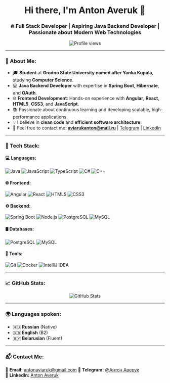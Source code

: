 <h1 align="center">Hi there, I'm Anton Averuk 👋</h1>
<h3 align="center">🔥 Full Stack Developer | Aspiring Java Backend Developer | Passionate about Modern Web Technologies</h3>

<p align="center">
  <img src="https://komarev.com/ghpvc/?username=AntonAveruk&label=Profile%20Views&color=brightgreen&style=flat" alt="Profile views">
</p>

---

### 🚀 About Me:
- 🎓 **Student** at **Grodno State University named after Yanka Kupala**, studying **Computer Science**.
- 💻 **Java Backend Developer** with expertise in **Spring Boot**, **Hibernate**, and **OAuth**.
- 🌐 **Frontend Development**: Hands-on experience with **Angular**, **React**, **HTML5**, **CSS3**, and **JavaScript**.
- 📚 Passionate about continuous learning and developing scalable, high-performance applications.
- 💡 I believe in **clean code** and **efficient software architecture**.
- 📩 Feel free to contact me: **aviarukanton@mail.ru** | [Telegram](https://t.me/startan4ik) | [LinkedIn](https://www.linkedin.com/in/%D0%B0%D0%BD%D1%82%D0%BE%D0%BD-%D0%B0%D0%B2%D0%B5%D1%80%D1%83%D0%BA-21142a359/%D0%B0%D0%B2%D0%B5%D1%80%D1%83%D0%BA)

---

### 🚀 Tech Stack:

#### 💻 Languages:
![Java](https://img.shields.io/badge/Java-ED8B00?style=for-the-badge&logo=java&logoColor=white)
![JavaScript](https://img.shields.io/badge/JavaScript-F7DF1E?style=for-the-badge&logo=javascript&logoColor=black)
![TypeScript](https://img.shields.io/badge/TypeScript-007ACC?style=for-the-badge&logo=typescript&logoColor=white)
![C#](https://img.shields.io/badge/C%23-239120?style=for-the-badge&logo=c-sharp&logoColor=white)
![C++](https://img.shields.io/badge/C%2B%2B-00599C?style=for-the-badge&logo=cplusplus&logoColor=white)

#### 🌐 Frontend:
![Angular](https://img.shields.io/badge/Angular-DD0031?style=for-the-badge&logo=angular&logoColor=white)
![React](https://img.shields.io/badge/React-20232A?style=for-the-badge&logo=react&logoColor=61DAFB)
![HTML5](https://img.shields.io/badge/HTML5-E34F26?style=for-the-badge&logo=html5&logoColor=white)
![CSS3](https://img.shields.io/badge/CSS3-1572B6?style=for-the-badge&logo=css3&logoColor=white)

#### ⚙️ Backend:
![Spring Boot](https://img.shields.io/badge/Spring_Boot-6DB33F?style=for-the-badge&logo=spring-boot&logoColor=white)
![Node.js](https://img.shields.io/badge/Node.js-43853D?style=for-the-badge&logo=node.js&logoColor=white)
![PostgreSQL](https://img.shields.io/badge/PostgreSQL-336791?style=for-the-badge&logo=postgresql&logoColor=white)
![MySQL](https://img.shields.io/badge/MySQL-005C84?style=for-the-badge&logo=mysql&logoColor=white)

#### 🛢 Databases:
![PostgreSQL](https://img.shields.io/badge/PostgreSQL-336791?style=for-the-badge&logo=postgresql&logoColor=white)
![MySQL](https://img.shields.io/badge/MySQL-005C84?style=for-the-badge&logo=mysql&logoColor=white)

#### 🔧 Tools:
![Git](https://img.shields.io/badge/Git-F05032?style=for-the-badge&logo=git&logoColor=white)
![Docker](https://img.shields.io/badge/Docker-2496ED?style=for-the-badge&logo=docker&logoColor=white)
![IntelliJ IDEA](https://img.shields.io/badge/IntelliJ-000000?style=for-the-badge&logo=intellij-idea&logoColor=white)

---

### 📈 GitHub Stats:

<p align="center">
  <img src="https://github-readme-stats.vercel.app/api?username=AntonAveruk&show_icons=true&theme=dark" alt="GitHub Stats">
</p>

---

### 🌍 Languages spoken:
- 🇷🇺 **Russian** (Native)  
- 🇬🇧 **English** (B2)  
- 🇧🇾 **Belarusian** (Fluent)  

---

### 📬 Contact Me:
📧 **Email:** antonaviaruk@gmail.com
📱 **Telegram:** [@Антон Аверук](https://t.me/startan4ik)  
🔗 **LinkedIn:** [Anton Averuk](https://www.linkedin.com/in/%D0%B0%D0%BD%D1%82%D0%BE%D0%BD-%D0%B0%D0%B2%D0%B5%D1%80%D1%83%D0%BA-21142a359/%D0%B0%D0%B2%D0%B5%D1%80%D1%83%D0%BA)

